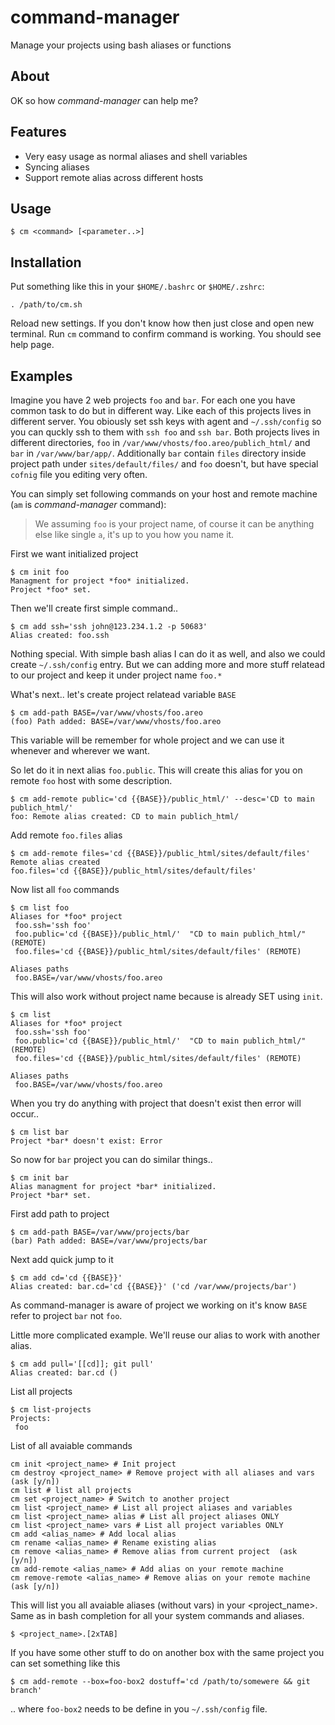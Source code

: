 # command-manager

Manage your projects using bash aliases or functions

## About
OK so how *command-manager* can help me?

## Features
 * Very easy usage as normal aliases and shell variables
 * Syncing aliases
 * Support remote alias across different hosts

## Usage
```
$ cm <command> [<parameter..>]
```

## Installation
Put something like this in your `$HOME/.bashrc` or `$HOME/.zshrc`:
```
. /path/to/cm.sh
```
Reload new settings. If you don't know how then just close and open new terminal.
Run `cm` command to confirm command is working. You should see help page.

## Examples

Imagine you have 2 web projects `foo` and `bar`. For each one you have common task to do but in different way. Like each of this projects lives in different server. You obiously set ssh keys with agent and `~/.ssh/config` so you can quckly ssh to them with `ssh foo` and `ssh bar`. Both projects lives in different directories, `foo` in `/var/www/vhosts/foo.areo/publich_html/` and `bar` in `/var/www/bar/app/`. Additionally `bar` contain `files` directory inside project path under `sites/default/files/` and `foo` doesn't, but have special `cofnig` file you editing very often.

You can simply set following commands on your host and remote machine (`am` is *command-manager* command):

> We assuming `foo` is your project name, of course it can be anything else like single `a`, it's up to you how you name it.

First we want initialized project
```
$ cm init foo
Managment for project *foo* initialized.
Project *foo* set.
```

Then we'll create first simple command..
```
$ cm add ssh='ssh john@123.234.1.2 -p 50683'
Alias created: foo.ssh
```
Nothing special. With simple bash alias I can do it as well, and also we could create `~/.ssh/config` entry. But we can adding more and more stuff relatead to our project and keep it under project name `foo.*`


What's next.. let's create project relatead variable `BASE`
```
$ cm add-path BASE=/var/www/vhosts/foo.areo
(foo) Path added: BASE=/var/www/vhosts/foo.areo
```
This variable will be remember for whole project and we can use it whenever and wherever we want.

So let do it in next alias `foo.public`. This will create this alias for you on remote `foo` host with some description.
```
$ cm add-remote public='cd {{BASE}}/public_html/' --desc='CD to main publich_html/'
foo: Remote alias created: CD to main publich_html/
```

Add remote `foo.files` alias
```
$ cm add-remote files='cd {{BASE}}/public_html/sites/default/files'
Remote alias created
foo.files='cd {{BASE}}/public_html/sites/default/files'
```


Now list all `foo` commands
```
$ cm list foo
Aliases for *foo* project
 foo.ssh='ssh foo'
 foo.public='cd {{BASE}}/public_html/'  "CD to main publich_html/" (REMOTE)
 foo.files='cd {{BASE}}/public_html/sites/default/files' (REMOTE)

Aliases paths
 foo.BASE=/var/www/vhosts/foo.areo
```


This will also work without project name because is already SET using `init`.
```
$ cm list
Aliases for *foo* project
 foo.ssh='ssh foo'
 foo.public='cd {{BASE}}/public_html/'  "CD to main publich_html/" (REMOTE)
 foo.files='cd {{BASE}}/public_html/sites/default/files' (REMOTE)

Aliases paths
 foo.BASE=/var/www/vhosts/foo.areo
```

When you try do anything with project that doesn't exist then error will occur..
```
$ cm list bar
Project *bar* doesn't exist: Error
```

So now for `bar` project you can do similar things..
```
$ cm init bar
Alias managment for project *bar* initialized.
Project *bar* set.
```

First add path to project
```
$ cm add-path BASE=/var/www/projects/bar
(bar) Path added: BASE=/var/www/projects/bar
```

Next add quick jump to it
```
$ cm add cd='cd {{BASE}}'
Alias created: bar.cd='cd {{BASE}}' ('cd /var/www/projects/bar')
```

As command-manager is aware of project we working on it's know `BASE` refer to project `bar` not `foo`.

Little more complicated example. We'll reuse our alias to work with another alias.
```
$ cm add pull='[[cd]]; git pull'
Alias created: bar.cd ()
```

List all projects
```
$ cm list-projects
Projects:
 foo
```


List of all avaiable commands
```
cm init <project_name> # Init project
cm destroy <project_name> # Remove project with all aliases and vars (ask [y/n])
cm list # list all projects
cm set <project_name> # Switch to another project
cm list <project_name> # List all project aliases and variables
cm list <project_name> alias # List all project aliases ONLY
cm list <project_name> vars # List all project variables ONLY
cm add <alias_name> # Add local alias
cm rename <alias_name> # Rename existing alias
cm remove <alias_name> # Remove alias from current project  (ask [y/n])
cm add-remote <alias_name> # Add alias on your remote machine
cm remove-remote <alias_name> # Remove alias on your remote machine  (ask [y/n])
```

This will list you all avaiable aliases (without vars) in your <project_name>. Same as in bash completion for all your  system commands and aliases.
```
$ <project_name>.[2xTAB]
```

If you have some other stuff to do on another box with the same project you can set something like this
```
$ cm add-remote --box=foo-box2 dostuff='cd /path/to/somewere && git branch'
```
.. where `foo-box2` needs to be define in you `~/.ssh/config` file.
